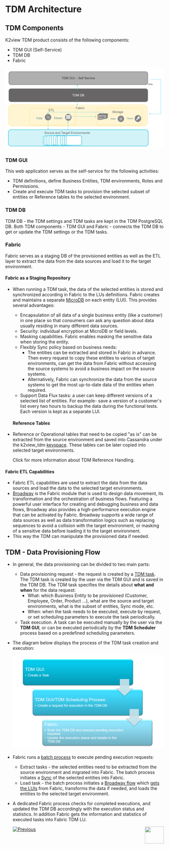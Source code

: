 # TDM Architecture

## TDM Components

K2view TDM product consists of the following components:

- TDM GUI (Self-Service)
- TDM DB
- Fabric

![tdm_architecture](images/tdm_architecture.png)

### TDM GUI
This web application serves as the self-service for the following activities:
- TDM definitions, define Business Entities, TDM environments,  Roles and Permissions. 
- Create and execute TDM tasks to provision the selected subset of entities or Reference tables to the selected environment. 

### TDM DB

TDM DB - the TDM settings and TDM tasks are kept in the TDM PostgreSQL DB. Both TDM components - TDM GUI and Fabric - connects the TDM DB to get or update the TDM settings or the TDM tasks.

### Fabric

Fabric serves as a staging DB of the provisioned entities as well as the ETL layer to extract the data from the data sources and load it to the target environment.

#### Fabric as a Staging Repository

- When running a TDM task, the data of the selected entities is stored and synchronized according in Fabric to the LUs definitions. Fabric creates and maintains a separate [MicroDB](/articles/01_fabric_overview/02_fabric_glossary.md#mdb--microdb) on each entity (LUI). This provides several advantages:

  - Encapsulation of all data of a single business entity (like a customer) in one place so that consumers can ask any question about data usually residing in many different data sources.
  - Security: individual encryption at MicroDB or field levels.
  - Masking capabilities. Fabric enables masking the sensitive data when storing the entity.
  - Flexibly Sync policy based on business needs:
    - The entities can be extracted and stored in Fabric in advance. Then every request to copy these entities to various of target environments, can get the data from Fabric without accessing the source systems to avoid a business impact on the source systems.
    - Alternatively, Fabric can synchronize the data from the source systems to get the most up-to-date data of the entities when required.
  - Support Data Flux tasks: a user can keep different versions of a selected list of entities. For example- save a version of a customer's list every two hours to backup the data during the functional tests. Each version is kept as a separate LUI.

  #### Reference Tables

- Reference or Operational tables that need to be copied "as is" can be extracted from the source environment and saved into Cassandra under the k2view_tdm [keyspace](/articles/02_fabric_architecture/06_cassandra_keyspaces_for_fabric.md). These tables can be later copied into selected target environments.

  Click for more information about TDM Reference Handling.

#### Fabric ETL Capabilities

- Fabric ETL capabilities are used to extract the data from the data sources and load the data to the selected target environments. 
- [Broadway](/articles/19_Broadway/01_broadway_overview.md) is the Fabric module that is used to design data movement, its transformation and the orchestration of business flows. Featuring a powerful user interface for creating and debugging business and data flows, Broadway also provides a high-performance execution engine that can be activated by Fabric. Broadway supports a wide range of data sources as well as data transformation logics such as replacing sequences to avoid a collision with the target environment, or masking of a sensitive data before loading it to the target environment.
- This way the TDM can manipulate the provisioned data if needed.

## TDM  - Data Provisioning Flow

- In general, the data provisioning can be divided to two main parts:

  - Data provisioning request - the request is created by a [TDM task](/articles/101_test_data_management/02_tdm_glossary.md#task). The TDM task is created by the user via the TDM GUI and is saved in the TDM DB. The TDM task specifies the details about **what and when** for the data request: 
    - What: which Business Entity to be provisioned (Customer, Employee, Order, Product ...),  what are the source and target environments, what is the subset of entities, Sync mode, etc.
    - When: when the task needs to be executed, execute by request, or set scheduling parameters to execute the task periodically.     
  - Task execution. A task can be executed manually by the user via the **TDM GUI**, or can be executed periodically by the **TDM Scheduler** process based on a predefined scheduling parameters. 

- The diagram below displays the process of the TDM task creation and execution:

  ![tdm execution](images/tdm_execution_flow.png)

  

- Fabric runs a [batch process](/articles/20_jobs_and_batch_services/11_batch_process_overview.md) to execute pending execution requests: 

  - Extract tasks - the selected entities need to be extracted from the source environment and migrated into Fabric. The batch process initiates a [Sync](/articles/14_sync_LU_instance/01_sync_LUI_overview.md) of the selected entities into Fabric. 
  - Load task - the batch process initiates a [Broadway flow](/articles/19_Broadway/02a_broadway_flow_overview.md) which [gets the LUIs](/articles/02_fabric_architecture/04_fabric_commands.md#get-lui-commands) from Fabric, transforms the data if needed, and loads the entities to the selected target environment.

- A dedicated Fabric process checks for completed executions, and updated the TDM DB accordingly with the execution status and statistics. In addition Fabric gets the information and statistics of executed tasks into Fabric TDM LU.

  
  [![Previous](/articles/images/Previous.png)](02_tdm_glossary.md)[<img align="right" width="60" height="54" src="/articles/images/Next.png">](04_tdm_db.md)
